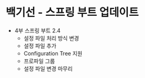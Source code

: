 # 백기선 - 스프링 부트 업데이트
- 4부 스프링 부트 2.4
  - 설정 파일 처리 방식 변경
  - 설정 파일 추가
  - Configuration Tree 지원
  - 프로파일 그룹
  - 설정 파일 변경 마무리
